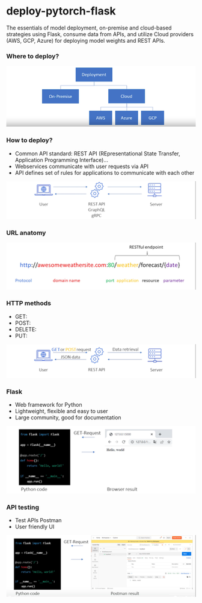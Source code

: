 # deploy-pytorch-flask
The essentials of model deployment, on-premise and cloud-based strategies using Flask,  consume data from APIs, and utilize Cloud providers (AWS, GCP, Azure) for deploying model weights and REST APIs.


### Where to deploy?
![](img/1.png)

### How to deploy?

- Common API standard: REST API (REpresentational State Transfer, Application Programming Interface)...
- Webservices communicate with user requests via API
- API defines set of rules for applications to communicate with each other

![](img/2.png)

### URL anatomy
![](img/3.png)


### HTTP methods
- GET:
- POST:
- DELETE:
- PUT:

![](img/4.png)


### Flask
- Web framework for Python
- Lightweight, flexible and easy to user
- Large community, good for documentation

![](img/5.png)


### API testing
- Test APIs Postman
- User friendly UI

![](img/6.png)